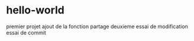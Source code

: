 # hello-world
premier projet
ajout de la fonction partage
deuxieme essai de modification
essai de commit

